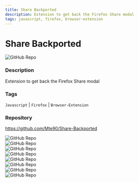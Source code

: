```yaml
---
title: Share Backported
description: Extension to get back the Firefox Share modal
tags: javascript, firefox, browser-extension
---
```

        

# Share Backported

![GitHub Repo](https://img.shields.io/static/v1?label=category&message=opensource&color=green)

### Description

Extension to get back the Firefox Share modal

### Tags

`Javascript` | `Firefox` | `Browser-Extension`

### Repository

https://github.com/Mte90/Share-Backported

![GitHub Repo](https://img.shields.io/github/stars/Mte90/Share-Backported?style=social)<br />![GitHub Repo](https://img.shields.io/github/forks/Mte90/Share-Backported?style=social)<br />![GitHub Repo](https://img.shields.io/github/v/tag/Mte90/Share-Backported?style=social)<br />![GitHub Repo](https://img.shields.io/github/contributors/Mte90/Share-Backported)<br />![GitHub Repo](https://img.shields.io/github/issues-pr/Mte90/Share-Backported)<br />![GitHub Repo](https://img.shields.io/github/issues/Mte90/Share-Backported)<br />![GitHub Repo](https://img.shields.io/github/license/Mte90/Share-Backported)<br />![GitHub Repo](https://img.shields.io/github/last-commit/Mte90/Share-Backported)<br />